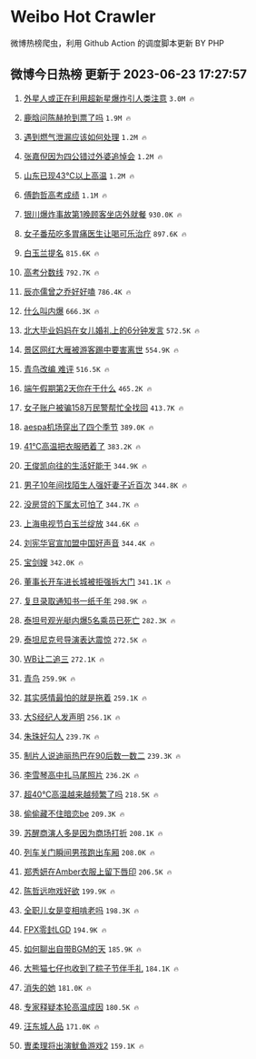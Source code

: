 # Weibo Hot Crawler 



微博热榜爬虫，利用 Github Action 的调度脚本更新 BY PHP 


## 微博今日热榜 更新于 2023-06-23 17:27:57 
1. [外星人或正在利用超新星爆炸引人类注意](https://s.weibo.com/weibo?q=%23%E5%A4%96%E6%98%9F%E4%BA%BA%E6%88%96%E6%AD%A3%E5%9C%A8%E5%88%A9%E7%94%A8%E8%B6%85%E6%96%B0%E6%98%9F%E7%88%86%E7%82%B8%E5%BC%95%E4%BA%BA%E7%B1%BB%E6%B3%A8%E6%84%8F%23&t=31&band_rank=1&Refer=top) `3.0M 🔥` 

1. [鹿晗问陈赫抢到票了吗](https://s.weibo.com/weibo?q=%23%E9%B9%BF%E6%99%97%E9%97%AE%E9%99%88%E8%B5%AB%E6%8A%A2%E5%88%B0%E7%A5%A8%E4%BA%86%E5%90%97%23&t=31&band_rank=2&Refer=top) `1.9M 🔥` 

1. [遇到燃气泄漏应该如何处理](https://s.weibo.com/weibo?q=%23%E9%81%87%E5%88%B0%E7%87%83%E6%B0%94%E6%B3%84%E6%BC%8F%E5%BA%94%E8%AF%A5%E5%A6%82%E4%BD%95%E5%A4%84%E7%90%86%23&t=31&band_rank=3&Refer=top) `1.2M 🔥` 

1. [张嘉倪因为四公错过外婆追悼会](https://s.weibo.com/weibo?q=%23%E5%BC%A0%E5%98%89%E5%80%AA%E5%9B%A0%E4%B8%BA%E5%9B%9B%E5%85%AC%E9%94%99%E8%BF%87%E5%A4%96%E5%A9%86%E8%BF%BD%E6%82%BC%E4%BC%9A%23&t=31&band_rank=4&Refer=top) `1.2M 🔥` 

1. [山东已现43℃以上高温](https://s.weibo.com/weibo?q=%23%E5%B1%B1%E4%B8%9C%E5%B7%B2%E7%8E%B043%E2%84%83%E4%BB%A5%E4%B8%8A%E9%AB%98%E6%B8%A9%23&t=31&band_rank=5&Refer=top) `1.2M 🔥` 

1. [傅韵哲高考成绩](https://s.weibo.com/weibo?q=%E5%82%85%E9%9F%B5%E5%93%B2%E9%AB%98%E8%80%83%E6%88%90%E7%BB%A9&t=31&band_rank=6&Refer=top) `1.1M 🔥` 

1. [银川爆炸事故第1晚顾客坐店外就餐](https://s.weibo.com/weibo?q=%23%E9%93%B6%E5%B7%9D%E7%88%86%E7%82%B8%E4%BA%8B%E6%95%85%E7%AC%AC1%E6%99%9A%E9%A1%BE%E5%AE%A2%E5%9D%90%E5%BA%97%E5%A4%96%E5%B0%B1%E9%A4%90%23&t=31&band_rank=7&Refer=top) `930.0K 🔥` 

1. [女子番茄吃多胃痛医生让喝可乐治疗](https://s.weibo.com/weibo?q=%23%E5%A5%B3%E5%AD%90%E7%95%AA%E8%8C%84%E5%90%83%E5%A4%9A%E8%83%83%E7%97%9B%E5%8C%BB%E7%94%9F%E8%AE%A9%E5%96%9D%E5%8F%AF%E4%B9%90%E6%B2%BB%E7%96%97%23&t=31&band_rank=8&Refer=top) `897.6K 🔥` 

1. [白玉兰提名](https://s.weibo.com/weibo?q=%E7%99%BD%E7%8E%89%E5%85%B0%E6%8F%90%E5%90%8D&t=31&band_rank=9&Refer=top) `815.6K 🔥` 

1. [高考分数线](https://s.weibo.com/weibo?q=%23%E9%AB%98%E8%80%83%E5%88%86%E6%95%B0%E7%BA%BF%23&t=31&band_rank=10&Refer=top) `792.7K 🔥` 

1. [辰亦儒曾之乔好好嗑](https://s.weibo.com/weibo?q=%23%E8%BE%B0%E4%BA%A6%E5%84%92%E6%9B%BE%E4%B9%8B%E4%B9%94%E5%A5%BD%E5%A5%BD%E5%97%91%23&t=31&band_rank=11&Refer=top) `786.4K 🔥` 

1. [什么叫内爆](https://s.weibo.com/weibo?q=%E4%BB%80%E4%B9%88%E5%8F%AB%E5%86%85%E7%88%86&t=31&band_rank=12&Refer=top) `666.3K 🔥` 

1. [北大毕业妈妈在女儿婚礼上的6分钟发言](https://s.weibo.com/weibo?q=%E5%8C%97%E5%A4%A7%E6%AF%95%E4%B8%9A%E5%A6%88%E5%A6%88%E5%9C%A8%E5%A5%B3%E5%84%BF%E5%A9%9A%E7%A4%BC%E4%B8%8A%E7%9A%846%E5%88%86%E9%92%9F%E5%8F%91%E8%A8%80&t=31&band_rank=13&Refer=top) `572.5K 🔥` 

1. [景区网红大雁被游客踢中要害离世](https://s.weibo.com/weibo?q=%23%E6%99%AF%E5%8C%BA%E7%BD%91%E7%BA%A2%E5%A4%A7%E9%9B%81%E8%A2%AB%E6%B8%B8%E5%AE%A2%E8%B8%A2%E4%B8%AD%E8%A6%81%E5%AE%B3%E7%A6%BB%E4%B8%96%23&t=31&band_rank=14&Refer=top) `554.9K 🔥` 

1. [青鸟改编 难评](https://s.weibo.com/weibo?q=%E9%9D%92%E9%B8%9F%E6%94%B9%E7%BC%96%20%E9%9A%BE%E8%AF%84&t=31&band_rank=15&Refer=top) `516.5K 🔥` 

1. [端午假期第2天你在干什么](https://s.weibo.com/weibo?q=%23%E7%AB%AF%E5%8D%88%E5%81%87%E6%9C%9F%E7%AC%AC2%E5%A4%A9%E4%BD%A0%E5%9C%A8%E5%B9%B2%E4%BB%80%E4%B9%88%23&t=31&band_rank=16&Refer=top) `465.2K 🔥` 

1. [女子账户被骗158万民警帮忙全找回](https://s.weibo.com/weibo?q=%23%E5%A5%B3%E5%AD%90%E8%B4%A6%E6%88%B7%E8%A2%AB%E9%AA%97158%E4%B8%87%E6%B0%91%E8%AD%A6%E5%B8%AE%E5%BF%99%E5%85%A8%E6%89%BE%E5%9B%9E%23&t=31&band_rank=17&Refer=top) `413.7K 🔥` 

1. [aespa机场穿出了四个季节](https://s.weibo.com/weibo?q=%23aespa%E6%9C%BA%E5%9C%BA%E7%A9%BF%E5%87%BA%E4%BA%86%E5%9B%9B%E4%B8%AA%E5%AD%A3%E8%8A%82%23&t=31&band_rank=18&Refer=top) `389.0K 🔥` 

1. [41℃高温把衣服晒着了](https://s.weibo.com/weibo?q=%2341%E2%84%83%E9%AB%98%E6%B8%A9%E6%8A%8A%E8%A1%A3%E6%9C%8D%E6%99%92%E7%9D%80%E4%BA%86%23&t=31&band_rank=19&Refer=top) `383.2K 🔥` 

1. [王俊凯向往的生活好能干](https://s.weibo.com/weibo?q=%23%E7%8E%8B%E4%BF%8A%E5%87%AF%E5%90%91%E5%BE%80%E7%9A%84%E7%94%9F%E6%B4%BB%E5%A5%BD%E8%83%BD%E5%B9%B2%23&t=31&band_rank=20&Refer=top) `344.9K 🔥` 

1. [男子10年间找陌生人强奸妻子近百次](https://s.weibo.com/weibo?q=%23%E7%94%B7%E5%AD%9010%E5%B9%B4%E9%97%B4%E6%89%BE%E9%99%8C%E7%94%9F%E4%BA%BA%E5%BC%BA%E5%A5%B8%E5%A6%BB%E5%AD%90%E8%BF%91%E7%99%BE%E6%AC%A1%23&t=31&band_rank=21&Refer=top) `344.8K 🔥` 

1. [没房贷的下属太可怕了](https://s.weibo.com/weibo?q=%23%E6%B2%A1%E6%88%BF%E8%B4%B7%E7%9A%84%E4%B8%8B%E5%B1%9E%E5%A4%AA%E5%8F%AF%E6%80%95%E4%BA%86%23&t=31&band_rank=22&Refer=top) `344.7K 🔥` 

1. [上海电视节白玉兰绽放](https://s.weibo.com/weibo?q=%23%E4%B8%8A%E6%B5%B7%E7%94%B5%E8%A7%86%E8%8A%82%E7%99%BD%E7%8E%89%E5%85%B0%E7%BB%BD%E6%94%BE%23&t=31&band_rank=23&Refer=top) `344.6K 🔥` 

1. [刘宪华官宣加盟中国好声音](https://s.weibo.com/weibo?q=%23%E5%88%98%E5%AE%AA%E5%8D%8E%E5%AE%98%E5%AE%A3%E5%8A%A0%E7%9B%9F%E4%B8%AD%E5%9B%BD%E5%A5%BD%E5%A3%B0%E9%9F%B3%23&t=31&band_rank=24&Refer=top) `344.4K 🔥` 

1. [宝剑嫂](https://s.weibo.com/weibo?q=%E5%AE%9D%E5%89%91%E5%AB%82&t=31&band_rank=25&Refer=top) `342.0K 🔥` 

1. [董事长开车进长城被拒强拆大门](https://s.weibo.com/weibo?q=%23%E8%91%A3%E4%BA%8B%E9%95%BF%E5%BC%80%E8%BD%A6%E8%BF%9B%E9%95%BF%E5%9F%8E%E8%A2%AB%E6%8B%92%E5%BC%BA%E6%8B%86%E5%A4%A7%E9%97%A8%23&t=31&band_rank=26&Refer=top) `341.1K 🔥` 

1. [复旦录取通知书一纸千年](https://s.weibo.com/weibo?q=%23%E5%A4%8D%E6%97%A6%E5%BD%95%E5%8F%96%E9%80%9A%E7%9F%A5%E4%B9%A6%E4%B8%80%E7%BA%B8%E5%8D%83%E5%B9%B4%23&t=31&band_rank=27&Refer=top) `298.9K 🔥` 

1. [泰坦号观光艇内爆5名乘员已死亡](https://s.weibo.com/weibo?q=%23%E6%B3%B0%E5%9D%A6%E5%8F%B7%E8%A7%82%E5%85%89%E8%89%87%E5%86%85%E7%88%865%E5%90%8D%E4%B9%98%E5%91%98%E5%B7%B2%E6%AD%BB%E4%BA%A1%23&t=31&band_rank=28&Refer=top) `282.3K 🔥` 

1. [泰坦尼克号导演表达震惊](https://s.weibo.com/weibo?q=%23%E6%B3%B0%E5%9D%A6%E5%B0%BC%E5%85%8B%E5%8F%B7%E5%AF%BC%E6%BC%94%E8%A1%A8%E8%BE%BE%E9%9C%87%E6%83%8A%23&t=31&band_rank=29&Refer=top) `272.5K 🔥` 

1. [WB让二追三](https://s.weibo.com/weibo?q=%23WB%E8%AE%A9%E4%BA%8C%E8%BF%BD%E4%B8%89%23&t=31&band_rank=30&Refer=top) `272.1K 🔥` 

1. [青鸟](https://s.weibo.com/weibo?q=%E9%9D%92%E9%B8%9F&t=31&band_rank=31&Refer=top) `259.9K 🔥` 

1. [其实感情最怕的就是拖着](https://s.weibo.com/weibo?q=%E5%85%B6%E5%AE%9E%E6%84%9F%E6%83%85%E6%9C%80%E6%80%95%E7%9A%84%E5%B0%B1%E6%98%AF%E6%8B%96%E7%9D%80&t=31&band_rank=32&Refer=top) `259.1K 🔥` 

1. [大S经纪人发声明](https://s.weibo.com/weibo?q=%23%E5%A4%A7S%E7%BB%8F%E7%BA%AA%E4%BA%BA%E5%8F%91%E5%A3%B0%E6%98%8E%23&t=31&band_rank=33&Refer=top) `256.1K 🔥` 

1. [朱珠好勾人](https://s.weibo.com/weibo?q=%23%E6%9C%B1%E7%8F%A0%E5%A5%BD%E5%8B%BE%E4%BA%BA%23&t=31&band_rank=34&Refer=top) `239.7K 🔥` 

1. [制片人说迪丽热巴在90后数一数二](https://s.weibo.com/weibo?q=%23%E5%88%B6%E7%89%87%E4%BA%BA%E8%AF%B4%E8%BF%AA%E4%B8%BD%E7%83%AD%E5%B7%B4%E5%9C%A890%E5%90%8E%E6%95%B0%E4%B8%80%E6%95%B0%E4%BA%8C%23&t=31&band_rank=35&Refer=top) `239.3K 🔥` 

1. [李雪琴高中扎马尾照片](https://s.weibo.com/weibo?q=%23%E6%9D%8E%E9%9B%AA%E7%90%B4%E9%AB%98%E4%B8%AD%E6%89%8E%E9%A9%AC%E5%B0%BE%E7%85%A7%E7%89%87%23&t=31&band_rank=36&Refer=top) `236.2K 🔥` 

1. [超40℃高温越来越频繁了吗](https://s.weibo.com/weibo?q=%23%E8%B6%8540%E2%84%83%E9%AB%98%E6%B8%A9%E8%B6%8A%E6%9D%A5%E8%B6%8A%E9%A2%91%E7%B9%81%E4%BA%86%E5%90%97%23&t=31&band_rank=37&Refer=top) `218.5K 🔥` 

1. [偷偷藏不住暗恋be](https://s.weibo.com/weibo?q=%23%E5%81%B7%E5%81%B7%E8%97%8F%E4%B8%8D%E4%BD%8F%E6%9A%97%E6%81%8Bbe%23&t=31&band_rank=38&Refer=top) `209.3K 🔥` 

1. [苏醒商演人多是因为商场打折](https://s.weibo.com/weibo?q=%23%E8%8B%8F%E9%86%92%E5%95%86%E6%BC%94%E4%BA%BA%E5%A4%9A%E6%98%AF%E5%9B%A0%E4%B8%BA%E5%95%86%E5%9C%BA%E6%89%93%E6%8A%98%23&t=31&band_rank=39&Refer=top) `208.1K 🔥` 

1. [列车关门瞬间男孩跑出车厢](https://s.weibo.com/weibo?q=%23%E5%88%97%E8%BD%A6%E5%85%B3%E9%97%A8%E7%9E%AC%E9%97%B4%E7%94%B7%E5%AD%A9%E8%B7%91%E5%87%BA%E8%BD%A6%E5%8E%A2%23&t=31&band_rank=40&Refer=top) `208.0K 🔥` 

1. [郑秀妍在Amber衣服上留下唇印](https://s.weibo.com/weibo?q=%23%E9%83%91%E7%A7%80%E5%A6%8D%E5%9C%A8Amber%E8%A1%A3%E6%9C%8D%E4%B8%8A%E7%95%99%E4%B8%8B%E5%94%87%E5%8D%B0%23&t=31&band_rank=41&Refer=top) `206.5K 🔥` 

1. [陈哲远吻戏好欲](https://s.weibo.com/weibo?q=%23%E9%99%88%E5%93%B2%E8%BF%9C%E5%90%BB%E6%88%8F%E5%A5%BD%E6%AC%B2%23&t=31&band_rank=42&Refer=top) `199.9K 🔥` 

1. [全职儿女是变相啃老吗](https://s.weibo.com/weibo?q=%23%E5%85%A8%E8%81%8C%E5%84%BF%E5%A5%B3%E6%98%AF%E5%8F%98%E7%9B%B8%E5%95%83%E8%80%81%E5%90%97%23&t=31&band_rank=43&Refer=top) `198.3K 🔥` 

1. [FPX零封LGD](https://s.weibo.com/weibo?q=%23FPX%E9%9B%B6%E5%B0%81LGD%23&t=31&band_rank=44&Refer=top) `194.9K 🔥` 

1. [如何聊出自带BGM的天](https://s.weibo.com/weibo?q=%23%E5%A6%82%E4%BD%95%E8%81%8A%E5%87%BA%E8%87%AA%E5%B8%A6BGM%E7%9A%84%E5%A4%A9%23&t=31&band_rank=45&Refer=top) `185.9K 🔥` 

1. [大熊猫七仔也收到了粽子节伴手礼](https://s.weibo.com/weibo?q=%23%E5%A4%A7%E7%86%8A%E7%8C%AB%E4%B8%83%E4%BB%94%E4%B9%9F%E6%94%B6%E5%88%B0%E4%BA%86%E7%B2%BD%E5%AD%90%E8%8A%82%E4%BC%B4%E6%89%8B%E7%A4%BC%23&t=31&band_rank=46&Refer=top) `184.1K 🔥` 

1. [消失的她](https://s.weibo.com/weibo?q=%E6%B6%88%E5%A4%B1%E7%9A%84%E5%A5%B9&t=31&band_rank=47&Refer=top) `181.0K 🔥` 

1. [专家释疑本轮高温成因](https://s.weibo.com/weibo?q=%23%E4%B8%93%E5%AE%B6%E9%87%8A%E7%96%91%E6%9C%AC%E8%BD%AE%E9%AB%98%E6%B8%A9%E6%88%90%E5%9B%A0%23&t=31&band_rank=48&Refer=top) `180.5K 🔥` 

1. [汪东城人品](https://s.weibo.com/weibo?q=%23%E6%B1%AA%E4%B8%9C%E5%9F%8E%E4%BA%BA%E5%93%81%23&t=31&band_rank=49&Refer=top) `171.0K 🔥` 

1. [曺柔理将出演鱿鱼游戏2](https://s.weibo.com/weibo?q=%23%E6%9B%BA%E6%9F%94%E7%90%86%E5%B0%86%E5%87%BA%E6%BC%94%E9%B1%BF%E9%B1%BC%E6%B8%B8%E6%88%8F2%23&t=31&band_rank=50&Refer=top) `159.1K 🔥` 

